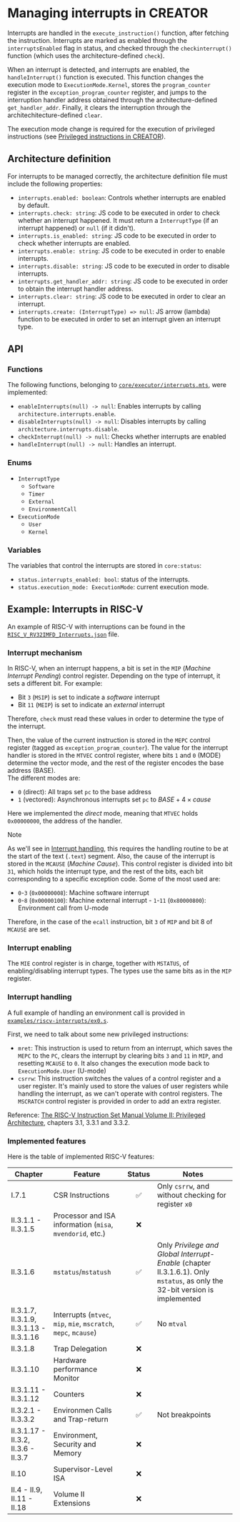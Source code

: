 # Managing interrupts in CREATOR

Interrupts are handled in the `execute_instruction()` function, after
fetching the instruction.
Interrupts are marked as enabled through the `interruptsEnabled`
flag in status, and checked through the `checkinterrupt()` function (which
uses the architecture-defined `check`).

When an interrupt is detected, and interrupts are enabled, the
`handleInterrupt()` function is executed. This function changes the
execution mode to `ExecutionMode.Kernel`, stores the `program_counter`
register in the `exception_program_counter` register, and jumps to the
interruption handler address obtained through the architecture-defined
`get_handler_addr`. Finally, it clears the interruption through the
architechitecture-defined `clear`.

The execution mode change is required for the execution of privileged
instructions (see [Privileged instructions in CREATOR](privileged.md)).


## Architecture definition
For interrupts to be managed correctly, the architecture definition file
must include the following properties:
- `interrupts.enabled: boolean`: Controls whether interrupts are enabled
by default.
- `interrupts.check: string`: JS code to be executed in order
to check whether an interrupt happened. It must return a
`InterruptType` (if an interrupt happened) or `null` (if it didn't).
- `interrupts.is_enabled: string`: JS code to be executed in order to
check whether interrupts are enabled.
- `interrupts.enable: string`: JS code to be executed in order
to enable interrupts.
- `interrupts.disable: string`: JS code to be executed in order
to disable interrupts.
- `interrupts.get_handler_addr: string`: JS code to be executed in order
to obtain the interrupt handler address.
- `interrupts.clear: string`: JS code to be executed in order
to clear an interrupt.
- `interrupts.create: (InterruptType) => null`: JS arrow
(lambda) function to be executed in order to set an interrupt given an
interrupt type.


## API

### Functions
The following functions, belonging to
[`core/executor/interrupts.mts`](../src/core/executor/interrupts.mts), were implemented:
- `enableInterrupts(null) -> null`: Enables interrupts by calling
`architecture.interrupts.enable`.
- `disableInterrupts(null) -> null`: Disables interrupts by calling
`architecture.interrupts.disable`.
- `checkInterrupt(null) -> null`: Checks whether interrupts are enabled
- `handleInterrupt(null) -> null`: Handles an interrupt.

### Enums
- `InterruptType`
    - `Software`
    - `Timer`
    - `External`
    - `EnvironmentCall`
- `ExecutionMode`
    - `User`
    - `Kernel`


### Variables
The variables that control the interrupts are stored in `core:status`:
- `status.interrupts_enabled: bool`: status of the interrupts.
- `status.execution_mode: ExecutionMode`: current execution mode.


## Example: Interrupts in RISC-V
An example of RISC-V with interruptions can be found in the
[`RISC_V_RV32IMFD_Interrupts.json`](../architecture/RISC_V_RV32IMFD_Interrupts.json)
file.

### Interrupt mechanism
In RISC-V, when an interrupt happens, a bit is set in the `MIP` (_Machine
Interrupt Pending_) control register.
Depending on the type of interrupt, it sets a different bit. For example:
- Bit `3` (`MSIP`) is set to indicate a _software_ interrupt
- Bit `11` (`MEIP`) is set to indicate an _external_ interrupt

Therefore, `check` must read these values in order to determine the
type of the interrupt.

Then, the value of the current instruction is stored in the `MEPC` control
register (tagged as `exception_program_counter`). The value for the interrupt
handler is stored in the `MTVEC` control register, where bits `1` and `0` (MODE)
determine the vector mode, and the rest of the register encodes the base address
(BASE).  
The different modes are:
- `0` (direct): All traps set `pc` to the base address
- `1` (vectored): Asynchronous interrupts set `pc` to $BASE+4\times cause$

Here we implemented the _direct_ mode, meaning that `MTVEC` holds `0x00000000`,
the address of the handler.

> [!NOTE]
> As we'll see in [Interrupt handling](#interrupt-handling), this requires the
> handling routine to be at the start of the text (`.text`) segment.
Also, the cause of the interrupt is stored in the `MCAUSE` (_Machine Cause_).
This control register is divided into bit `31`, which holds the interrupt type,
and the rest of the bits, each bit corresponding to a specific exception code.
Some of the most used are:
- `0`-`3` (`0x00000008`): Machine software interrupt
- `0`-`8` (`0x00000100`): Machine external interrupt - `1`-`11` (`0x80000800`):
Environment call from U-mode

Therefore, in the case of the `ecall` instruction, bit `3` of `MIP` and bit 8 of
`MCAUSE` are set.

### Interrupt enabling
The `MIE` control register is in charge, together with `MSTATUS`, of
enabling/disabling interrupt types. The types use the same bits as in the `MIP`
register.


### Interrupt handling
A full example of handling an environment call is provided in
[`examples/riscv-interrupts/ex0.s`](../examples/riscv-interrupts/ex0.s).

First, we need to talk about some new privileged instructions:

- `mret`: This instruction is used to return from an interrupt, which saves the
`MEPC` to the `PC`, clears the interrupt by clearing bits `3` and `11` in `MIP`,
and resetting `MCAUSE` to `0`. It also changes the execution mode back to
`ExecutionMode.User` (U-mode)
- `csrrw`: This instruction switches the values of a control register and a user
register. It's mainly used to store the values of user registers while handling
the interrupt, as we can't operate with control registers. The `MSCRATCH`
control register is provided in order to add an extra register.

Reference: [The RISC-V Instruction Set Manual Volume II: Privileged
Architecture](https://github.com/riscv/riscv-isa-manual/), chapters 3.1, 3.3.1
and 3.3.2.




### Implemented features
Here is the table of implemented RISC-V features:

| Chapter                                   | Feature                                                                   | Status             | Notes                                                                                                                        |
| ----------------------------------------- | ------------------------------------------------------------------------- | :----------------: | ---------------------------------------------------------------------------------------------------------------------------- |
| I.7.1                                     | CSR Instructions                                                          | :white_check_mark: | Only `csrrw`, and without checking for register `x0`                                                                         |
| II.3.1.1 - II.3.1.5                       | Processor and ISA information (`misa`, `mvendorid`, etc.)                 | :x:                |                                                                                                                              |
| II.3.1.6                                  | `mstatus`/`mstatush`                                                      | :white_check_mark: | Only _Privilege and Global Interrupt-Enable_ (chapter II.3.1.6.1). Only `mstatus`, as only the 32-bit version is implemented |
| II.3.1.7, II.3.1.9, II.3.1.13 - II.3.1.16 | Interrupts (`mtvec`, `mip`, `mie`, `mscratch`, `mepc`, `mcause`)     | :white_check_mark: | No `mtval`                                                                                                                   |
| II.3.1.8                                  | Trap Delegation                                                           | :x:                |                                                                                                                              |
| II.3.1.10                                 | Hardware performance Monitor                                              | :x:                |                                                                                                                              |
| II.3.1.11 - II.3.1.12                     | Counters                                                                  | :x:                |                                                                                                                              |
| II.3.2.1 - II.3.3.2                       | Environmen Calls and Trap-return                                          | :white_check_mark: | Not breakpoints                                                                                                              |
| II.3.1.17 - II.3.2, II.3.6 - II.3.7       | Environment, Security and Memory                                          | :x:                |                                                                                                                              |
| II.10                                     | Supervisor-Level ISA                                                      | :x:                |                                                                                                                              |
| II.4 - II.9, II.11 - II.18                | Volume II Extensions                                                      | :x:                |                                                                                                                              |